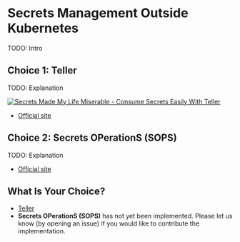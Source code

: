 # Secrets Management Outside Kubernetes

TODO: Intro

## Choice 1: Teller

TODO: Explanation

[![Secrets Made My Life Miserable - Consume Secrets Easily With Teller](https://img.youtube.com/vi/Vcjz-YM3uLQ/0.jpg)](https://youtu.be/Vcjz-YM3uLQ)
* [Official site](https://tlr.dev)

## Choice 2: Secrets OPerationS (SOPS)

TODO: Explanation

* [Official site](https://github.com/getsops/sops)

## What Is Your Choice?

* [Teller](teller.md)
* **Secrets OPerationS (SOPS)** has not yet been implemented. Please let us know (by opening an issue) if you would like to contribute the implementation.
